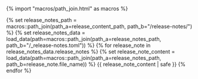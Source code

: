 {% import "macros/path_join.html" as macros %}

{% set release_notes_path = macros::path_join(path_a=release_content_path, path_b="/release-notes/") %}
{% set release_notes_data = load_data(path=macros::path_join(path_a=release_notes_path, path_b="/_release-notes.toml")) %}
{% for release_note in release_notes_data.release_notes %}
  {% set release_note_content = load_data(path=macros::path_join(path_a=release_notes_path, path_b=release_note.file_name)) %}
  {{ release_note_content | safe }}
{% endfor %}
